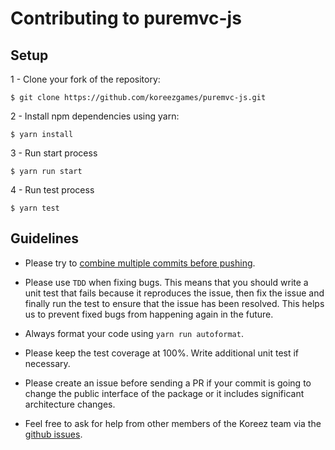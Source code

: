 # Contributing to puremvc-js

## Setup

1 - Clone your fork of the repository:

```
$ git clone https://github.com/koreezgames/puremvc-js.git
```

2 - Install npm dependencies using yarn:

```
$ yarn install
```

3 - Run start process

```
$ yarn run start
```

4 - Run test process

```
$ yarn test
```

## Guidelines

-   Please try to [combine multiple commits before
    pushing](http://stackoverflow.com/questions/6934752/combining-multiple-commits-before-pushing-in-git).

-   Please use `TDD` when fixing bugs. This means that you should write a unit
    test that fails because it reproduces the issue, then fix the issue and finally run
    the test to ensure that the issue has been resolved. This helps us to prevent
    fixed bugs from happening again in the future.

-   Always format your code using `yarn run autoformat`.

-   Please keep the test coverage at 100%. Write additional unit test if
    necessary.

-   Please create an issue before sending a PR if your commit is going to change the
    public interface of the package or it includes significant architecture
    changes.

-   Feel free to ask for help from other members of the Koreez team via the
    [github issues](https://github.com/koreezgames/puremvc-js/issues).
